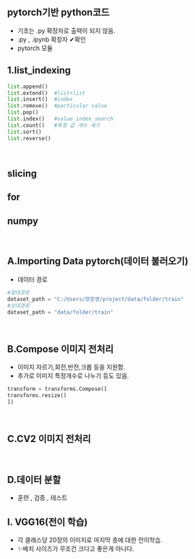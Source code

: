 ## pytorch기반 python코드
  * 기초는 .py 확장자로 출력이 되지 않음.
  * .py , .ipynb 확장자 ✔확인
  * pytorch 모듈
    <br>
    
## 1.list_indexing
  ``` python
  list.append()
  list.extend()  #list+list
  list.insert()  #index
  list.remove()  #particular value
  list.pop()     
  list.index()   #value_index_search
  list.count()   #특정 값 개수 세기
  list.sort()
  list.reverse()
  ```
<br>

## slicing
## for
## numpy
<br>

## A.Importing Data pytorch(데이터 불러오기)
 * 데이터 경로
 ```python
 #절대경로
 dataset_path = "C:/Users/양준영/project/data/folder/train"
 #상대경로
 dataset_path = "data/folder/train"
 ```
<br>

## B.Compose 이미지 전처리
 * 이미지 자르기,회전,반전,크롭 등을 지원함.
 * 추가로 이미지 특정개수로 나누기 등도 있음.
```python
transform = transforms.Compose([
transforms.resize()
])
```
<br>

## C.CV2 이미지 전처리
<br>

## D.데이터 분할
 * 훈련 , 검증 , 테스트

## Ⅰ. VGG16(전이 학습)
 * 각 클래스당 20장의 이미지로 마지막 층에 대한 전이학습.
 * ✨배치 사이즈가 무조건 크다고 좋은게 아니다.
